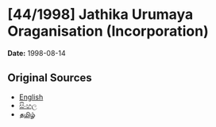 # [44/1998] Jathika Urumaya Oraganisation (Incorporation)

**Date:** 1998-08-14

## Original Sources

- [English](https://documents.gov.lk/view/acts/1998/8/44-1998_E.pdf)
- [සිංහල](https://documents.gov.lk/view/acts/1998/8/44-1998_S.pdf)
- [தமிழ்](https://documents.gov.lk/view/acts/1998/8/44-1998_T.pdf)
